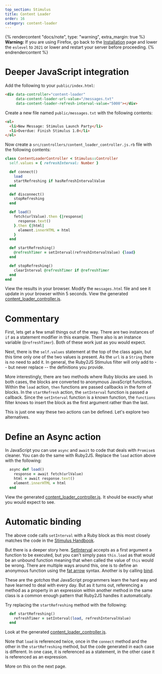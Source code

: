 ```yaml
---
top_section: Stimulus
title: Content Loader
order: 16
category: content-loader
---
```


{% rendercontent "docs/note", type: "warning", extra_margin: true %}
**Warning:** If you are using Firefox, go back to the
[Installation](installation) page and lower the `eslevel` to `2021` or lower
and restart your server before proceeding.
{% endrendercontent %}

# Deeper JavaScript integration

Add the following to your `public/index.html`:

```html
<div data-controller="content-loader"
     data-content-loader-url-value="/messages.txt"
     data-content-loader-refresh-interval-value="5000"></div>
```

Create a new file named `public/messages.txt` with the following contents:

```html
<ol>
  <li>New Message: Stimulus Launch Party</li>
  <li>Overdue: Finish Stimulus 1.0</li>
</ol>
```

Now create a `src/controllers/content_loader_controller.js.rb` file with the following
contents:

```ruby
class ContentLoaderController < Stimulus::Controller
  self.values = { refreshInterval: Number }

  def connect()
    load
    startRefreshing if hasRefreshIntervalValue
  end

  def disconnect()
    stopRefreshing
  end

  def load()
    fetch(urlValue).then {|response|
      response.text()
    }.then {|html|
      element.innerHTML = html
    }
  end

  def startRefreshing()
    @refreshTimer = setInterval(refreshIntervalValue) {load}
  end

  def stopRefreshing()
    clearInterval @refreshTimer if @refreshTimer
  end
end
```

View the results in your browser.  Modify the `messages.html` file and see it
update in your browser within 5 seconds.
View the generated
[content_loader_controller.js](http://localhost:8080/controllers/content_loader_controller.js).

# Commentary

First, lets get a few small things out of the way.  There are two instances of
`if` as a statement modifier in this example.  There also is an instance
variable (`@refreshTimer`).  Both of these work just as you would expect.

Next, there is the `self.values` statement at the top of the class again, but
this time only one of the two values is present.  As the `url` is a `String`
there is no need to add it.  In general, the Ruby2JS Stimulus filter will only
add to -- but never replace -- the definitions you provide.

More interestingly, there are two methods where Ruby blocks are used.  In both
cases, the blocks are converted to anonymous JavaScript functions.  Within 
the `load` action, `then` functions are passed callbacks in the form of
blocks.  In the `startRefresh` action, the `setInterval` function is passed a
callback.  Since the `setInterval` function is a known function, the
`functions` filter knows to insert the block as the first argument rather than
the last.

This is just one way these two actions can be defined.  Let's explore two
alternatives.

# Define an Async action

In JavaScript you can use `async` and `await` to code that deals with
`Promise`s cleaner.  You can do the same with Ruby2JS.  Replace the `load`
action above with the following:

```ruby
  async def load()
    response = await fetch(urlValue)
    html = await response.text()
    element.innerHTML = html
  end
```

View the generated
[content_loader_controller.js](http://localhost:8080/controllers/content_loader_controller.js).
It should be exactly what you would expect to see.

# Automatic binding

The above code calls `setInterval` with a Ruby block as this most closely
matches the code in the
[Stimulus Handbook](https://stimulus.hotwire.dev/handbook/working-with-external-resources#refreshing-automatically-with-a-timer).

But there is a deeper story here.
[SetInterval](https://developer.mozilla.org/en-US/docs/Web/API/WindowOrWorkerGlobalScope/setInterval)
accepts as a first argument a function to be executed, but you can't simply
pass `this.load` as that would be an unbound function meaning that when called
the value of `this` would be wrong.  There are multiple ways around this, one
is to define an anonymous function using the 
[fat arrow](https://developer.mozilla.org/en-US/docs/Web/JavaScript/Reference/Functions/Arrow_functions)
syntax.  Another is by calling
[bind](https://developer.mozilla.org/en-US/docs/Web/JavaScript/Reference/Global_Objects/Function/bind).

These are the *gotchas* that JavaScript programmers learn the hard way and have
learned to deal with every day.  But as it turns out, referencing a method as
a property in an expression within another method in the same class is a
common enough pattern that Ruby2JS handles it automatically.

Try replacing the `startRefreshing` method with the following:

```ruby
  def startRefreshing()
    refreshTimer = setInterval(load, refreshIntervalValue)
  end
```

Look at the generated
[content_loader_controller.js](http://localhost:8080/controllers/content_loader_controller.js).

Note that `load` is referenced twice, once in the `connect` method and the
other in the  `startRefreshing` method, but the code generated in each case is
different.  In one case, it is referenced as a statement, in the other case it
is referenced as an expression.

More on this on the next page.
